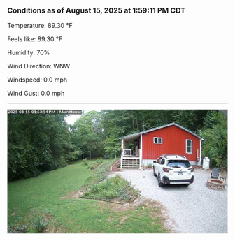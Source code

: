 ### Conditions as of August 15, 2025 at 1:59:11 PM CDT 

Temperature: 89.30 &deg;F

Feels like: 89.30 &deg;F

Humidity: 70%

Wind Direction: WNW

Windspeed: 0.0 mph

Wind Gust: 0.0 mph

---

<img src="./images/latest.jpeg"/>

